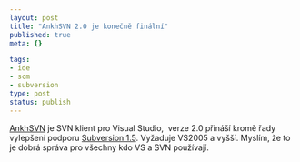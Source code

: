 ```yaml
--- 
layout: post
title: "AnkhSVN 2.0 je konečně finální"
published: true
meta: {}

tags: 
- ide
- scm
- subversion
type: post
status: publish
---
```

<a href="http://ankhsvn.open.collab.net/">AnkhSVN</a> je SVN klient pro Visual Studio,&#160; verze 2.0 přináší kromě řady vylepšení podporu <a href="http://blog.prskavec.net/?p=141">Subversion 1.5</a>. Vyžaduje VS2005 a vyšší. Myslím, že to je dobrá správa pro všechny kdo VS a SVN používají.  
